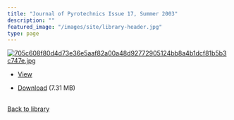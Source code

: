 ```yaml
---
title: "Journal of Pyrotechnics Issue 17, Summer 2003"
description: ""
featured_image: "/images/site/library-header.jpg"
type: page
---
```


<a href="https://drive.google.com/file/d/1_P2eF0iTKB_2AylRa82cBDZ-bEgP0GWn/view" target="_blank">![705c608f80d4d73e36e5aaf82a00a48d92772905124bb8a4b1dcf81b5b3c747e.jpg](/images/library/705c608f80d4d73e36e5aaf82a00a48d92772905124bb8a4b1dcf81b5b3c747e.jpg)</a>
* <a href="https://drive.google.com/file/d/1_P2eF0iTKB_2AylRa82cBDZ-bEgP0GWn/view" target="_blank">View</a>

* [Download](https://drive.google.com/uc?export=download&id=1_P2eF0iTKB_2AylRa82cBDZ-bEgP0GWn) (7.31 MB)

<br />[Back to library](/library/)
